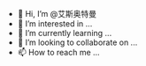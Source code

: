 - 👋 Hi, I’m @艾斯奥特曼
- 👀 I’m interested in ...
- 🌱 I’m currently learning ...
- 💞️ I’m looking to collaborate on ...
- 📫 How to reach me ...

<!---
奥斯奥特曼 is a ✨ special ✨ repository because its `README.md` (this file) appears on your GitHub profile.
You can click the Preview link to take a look at your changes.
--->
